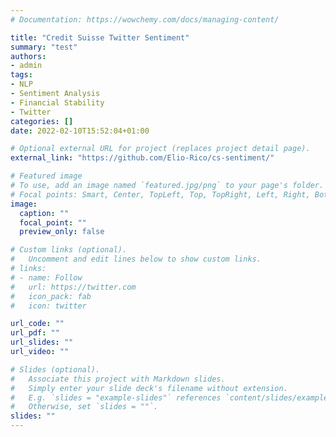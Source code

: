```yaml
---
# Documentation: https://wowchemy.com/docs/managing-content/

title: "Credit Suisse Twitter Sentiment"
summary: "test"
authors: 
- admin
tags: 
- NLP
- Sentiment Analysis
- Financial Stability
- Twitter
categories: []
date: 2022-02-10T15:52:04+01:00

# Optional external URL for project (replaces project detail page).
external_link: "https://github.com/Elio-Rico/cs-sentiment/"

# Featured image
# To use, add an image named `featured.jpg/png` to your page's folder.
# Focal points: Smart, Center, TopLeft, Top, TopRight, Left, Right, BottomLeft, Bottom, BottomRight.
image:
  caption: ""
  focal_point: ""
  preview_only: false

# Custom links (optional).
#   Uncomment and edit lines below to show custom links.
# links:
# - name: Follow
#   url: https://twitter.com
#   icon_pack: fab
#   icon: twitter

url_code: ""
url_pdf: ""
url_slides: ""
url_video: ""

# Slides (optional).
#   Associate this project with Markdown slides.
#   Simply enter your slide deck's filename without extension.
#   E.g. `slides = "example-slides"` references `content/slides/example-slides.md`.
#   Otherwise, set `slides = ""`.
slides: ""
---
```


